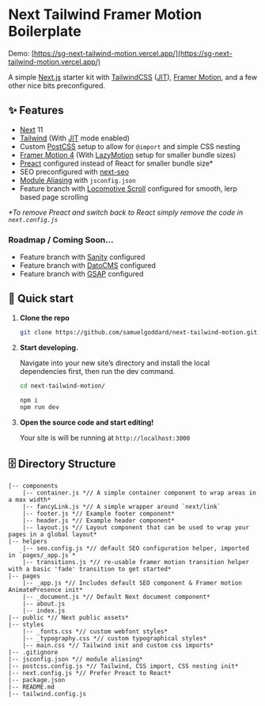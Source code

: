 # Next Tailwind Framer Motion Boilerplate
Demo: [https://sg-next-tailwind-motion.vercel.app/](https://sg-next-tailwind-motion.vercel.app/)

A simple [Next.js](https://nextjs.org/) starter kit with [TailwindCSS](https://tailwindcss.com/) ([JIT](https://tailwindcss.com/docs/just-in-time-mode)), [Framer Motion](https://www.framer.com/motion/), and a few other nice bits preconfigured.

## ✨ Features
- [Next](https://nextjs.org/) 11
- [Tailwind](https://tailwindcss.com/) (With [JIT](https://tailwindcss.com/docs/just-in-time-mode) mode enabled)
- Custom [PostCSS](https://postcss.org/) setup to allow for `@import` and simple CSS nesting
- [Framer Motion 4](https://www.framer.com/motion/) (With [LazyMotion](https://www.framer.com/api/motion/lazy-motion/) setup for smaller bundle sizes)
- [Preact](https://preactjs.com/) configured instead of React for smaller bundle size*
- SEO preconfigured with [next-seo](https://github.com/garmeeh/next-seo)
- [Module Aliasing](https://nextjs.org/docs/advanced-features/module-path-aliases) with `jsconfig.json`
- Feature branch with [Locomotive Scroll](https://locomotivemtl.github.io/locomotive-scroll/) configured for smooth, lerp based page scrolling

_*To remove Preact and switch back to React simply remove the code in `next.config.js`_

### Roadmap / Coming Soon...
- Feature branch with [Sanity](https://www.sanity.io/) configured
- Feature branch with [DatoCMS](https://www.datocms.com/) configured
- Feature branch with [GSAP](https://greensock.com/gsap/) configured

## 🚀 Quick start

1.  **Clone the repo**

    ```sh
    git clone https://github.com/samuelgoddard/next-tailwind-motion.git
    ```

2.  **Start developing.**

    Navigate into your new site’s directory and install the local dependencies first, then run the dev command.

    ```sh
    cd next-tailwind-motion/
    
    npm i
    npm run dev
    ```

3.  **Open the source code and start editing!**

    Your site is will be running at `http://localhost:3000`

## 🗄 Directory Structure
```
|-- components
    |-- container.js *// A simple container component to wrap areas in a max width*
    |-- fancyLink.js *// A simple wrapper around `next/link`
    |-- footer.js *// Example footer component*
    |-- header.js *// Example header component*
    |-- layout.js *// Layout component that can be used to wrap your pages in a global layout*
|-- helpers
    |-- seo.config.js *// default SEO configuration helper, imported in `pages/_app.js`*
    |-- transitions.js *// re-usable framer motion transition helper with a basic 'fade' transition to get started*
|-- pages
    |-- _app.js *// Includes default SEO component & Framer motion AnimatePresence init*
    |-- _document.js *// Default Next document component*
    |-- about.js
    |-- index.js
|-- public *// Next public assets*
|-- styles
    |-- _fonts.css *// custom webfont styles*
    |-- _typography.css *// custom typographical styles*
    |-- main.css *// Tailwind init and custom css imports*
|-- .gitignore
|-- jsconfig.json *// module aliasing*
|-- postcss.config.js *// Tailwind, CSS import, CSS nesting init*
|-- next.config.js *// Prefer Preact to React*
|-- package.json
|-- README.md
|-- tailwind.config.js
```
